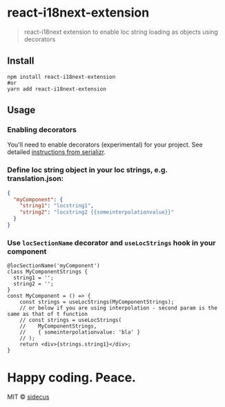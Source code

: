 # react-i18next-extension

> react-i18next extension to enable loc string loading as objects using decorators

## Install
```Shell
npm install react-i18next-extension
#or
yarn add react-i18next-extension
```

## Usage
### Enabling decorators
You'll need to enable decorators (experimental) for your project.
See detailed [instructions from serializr](https://github.com/mobxjs/serializr#enabling-decorators-optional).

### Define loc string object in your loc strings, e.g. translation.json:
```json
{
  "myComponent": {
    "string1": "locstring1",
    "string2": "locstring2 {{someinterpolationvalue}}"
  }
}
```
### Use ```locSectionName``` decorator and ```useLocStrings``` hook in your component
```tsx
@locSectionName('myComponent')
class MyComponentStrings {
  string1 = '';
  string2 = '';
}
const MyComponent = () => {
    const strings = useLocStrings(MyComponentStrings);
    // or below if you are using interpolation - second param is the same as that of t function
    // const strings = useLocStrings(
    //    MyComponentStrings,
    //    { someinterpolationvalue: 'bla' }
    // );
    return <div>{strings.string1}</div>;
}
```

# Happy coding. Peace.
MIT © [sidecus](https://github.com/sidecus)

